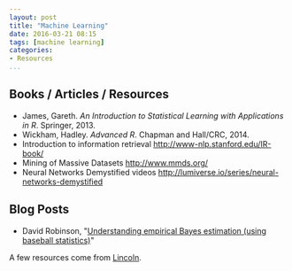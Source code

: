 ```yaml
---
layout: post
title: "Machine Learning"
date: 2016-03-21 08:15
tags: [machine learning]
categories: 
- Resources
...
```




## Books / Articles / Resources

- James, Gareth. *An Introduction to Statistical Learning with Applications in R*. Springer, 2013.
- Wickham, Hadley. *Advanced R*. Chapman and Hall/CRC, 2014.
- Introduction to information retrieval <http://www-nlp.stanford.edu/IR-book/>
- Mining of Massive Datasets <http://www.mmds.org/>
- Neural Networks Demystified videos <http://lumiverse.io/series/neural-networks-demystified>

## Blog Posts

- David Robinson, "[Understanding empirical Bayes estimation (using baseball statistics)](http://varianceexplained.org/r/empirical_bayes_baseball/)"

A few resources come from [Lincoln](http://notebook.lincolnmullen.com/Machine%20learning).
